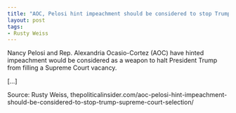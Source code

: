 ```yaml
---
title: "AOC, Pelosi hint impeachment should be considered to stop Trump Supreme Court selection"
layout: post
tags:
- Rusty Weiss
---
```


Nancy Pelosi and Rep. Alexandria Ocasio-Cortez (AOC) have hinted impeachment would be considered as a weapon to halt President Trump from filling a Supreme Court vacancy.

[…]

Source: Rusty Weiss, thepoliticalinsider.com/aoc-pelosi-hint-impeachment-should-be-considered-to-stop-trump-supreme-court-selection/
